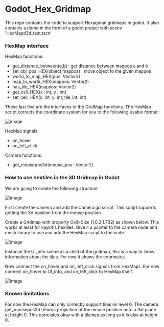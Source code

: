 # Godot_Hex_Gridmap

This repo contains the code to support Hexagonal gridmaps in godot.
It also contains a demo in the form of a godot project with scene 'HexMapd3d_test.tscn'

### HexMap interface
 

HexMap functions:
  - get_distance_between(a,b) : get distance between mappos a and b
  - set_obj_pos_HEX(object,mappos) : move object to the given mappos
  - world_to_map_HEX(pos: Vector3)
  - map_to_world_HEX(mappos: Vector2) 
  - has_tile_HEX(mappos: Vector2)
  - get_cell_HEX(x : int, y : int)
  - set_cell_HEX(x: int, y: int, tile_int: int)

These last five are the interfaces to the GridMap functions.
The HexMap script corrects the coordinate system for you to the following usable format:

![image](https://user-images.githubusercontent.com/28194128/144512637-b44e9066-e74a-4e50-b9f8-9e8d331fc248.png)

HexMap signals
  - on_hover
  - on_left_click
  
Camera functions:
  - get_mousepos3d(mouse_pos : Vector2)
  
  
### How to use hextiles in the 3D Gridmap in Godot
 
We are going to create the following structure

![image](https://user-images.githubusercontent.com/28194128/144706684-c0bc08aa-2792-46c4-849e-1b7f0349fc71.png)

First create the camera and add the Camera.gd script. This script supports getting the 3d position from the mouse position

Create a Gridmap with property Cell>Size (1,0.2,1.732) as shown below. This works at least for kaykit's hextiles.
Give it a pointer to the camera node and mesh library to use and add the HexMap script to the node.

![image](https://user-images.githubusercontent.com/28194128/144706646-8e175454-963d-4fd7-bd6e-73ad86171adf.png)

Instance the UI_info scene as a child of the gridmap, this is a way to show information about the tiles. For now it shows the coorinates.

Now connect the on_hover and on_left_click signals from HexMaps. For now connect on_hover to UI_info, and on_left_click to HexMap itself.

![image](https://user-images.githubusercontent.com/28194128/144706763-327c798f-87a2-4e71-bd24-cef5e6ddd617.png)  
  
### Known limitations
For now the HexMap can only correctly support tiles on level 0.
The camera get_mousepos3d returns projection of the mouse position onto a flat plane at height 0. This correlates okay with a tilemap as long as it is also at height 0.

  
